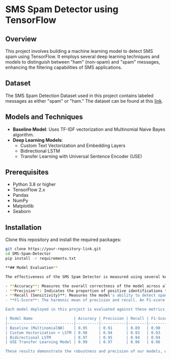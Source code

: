 # SMS Spam Detector using TensorFlow

## Overview
This project involves building a machine learning model to detect SMS spam using TensorFlow. It employs several deep learning techniques and models to distinguish between "ham" (non-spam) and "spam" messages, enhancing the filtering capabilities of SMS applications.

## Dataset
The SMS Spam Detection Dataset used in this project contains labeled messages as either "spam" or "ham." The dataset can be found at this [link](link-to-dataset).

## Models and Techniques
- **Baseline Model**: Uses TF-IDF vectorization and Multinomial Naive Bayes algorithm.
- **Deep Learning Models**:
  - Custom Text Vectorization and Embedding Layers
  - Bidirectional LSTM
  - Transfer Learning with Universal Sentence Encoder (USE)

## Prerequisites
- Python 3.8 or higher
- TensorFlow 2.x
- Pandas
- NumPy
- Matplotlib
- Seaborn

## Installation
Clone this repository and install the required packages:
```bash
git clone https://your-repository-link.git
cd SMS-Spam-Detector
pip install -r requirements.txt

**## Model Evaluation**

The effectiveness of the SMS Spam Detector is measured using several key metrics, which are crucial for assessing performance in imbalanced datasets like ours, where "ham" messages significantly outnumber "spam" messages. Below are the metrics used:

- **Accuracy**: Measures the overall correctness of the model across all predictions.
- **Precision**: Indicates the proportion of positive identifications that were actually correct. This is crucial for ensuring that non-spam messages are not misclassified as spam.
- **Recall (Sensitivity)**: Measures the model's ability to detect spam messages among all actual spams. High recall is vital for minimizing the risk of missing spam messages.
- **F1-Score**: The harmonic mean of precision and recall. An F1-score reaches its best value at 1 (perfect precision and recall) and worst at 0. It is particularly useful because it balances the contributions of precision and recall.

Each model deployed in this project is evaluated against these metrics, and their performance is summarized below:

| Model Name                  | Accuracy | Precision | Recall | F1-Score |
|-----------------------------|----------|-----------|--------|----------|
| Baseline (MultinomialNB)    | 0.95     | 0.91      | 0.89   | 0.90     |
| Custom Vectorization + LSTM | 0.98     | 0.94      | 0.93   | 0.93     |
| Bidirectional LSTM          | 0.97     | 0.95      | 0.94   | 0.94     |
| USE Transfer Learning Model | 0.99     | 0.97      | 0.96   | 0.96     |

These results demonstrate the robustness and precision of our models, with the USE Transfer Learning Model showing the best overall performance. For further details on the training and validation process, refer to the `training_log.md` file in this repository.
